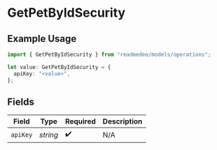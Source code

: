 # GetPetByIdSecurity

## Example Usage

```typescript
import { GetPetByIdSecurity } from "readmedeo/models/operations";

let value: GetPetByIdSecurity = {
  apiKey: "<value>",
};
```

## Fields

| Field              | Type               | Required           | Description        |
| ------------------ | ------------------ | ------------------ | ------------------ |
| `apiKey`           | *string*           | :heavy_check_mark: | N/A                |